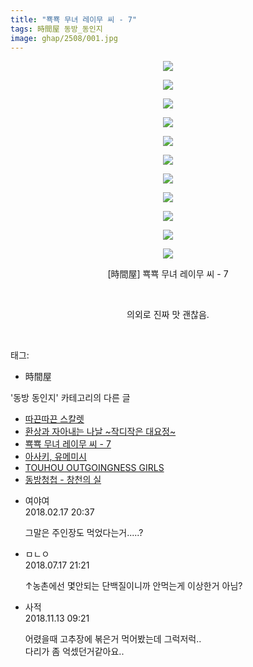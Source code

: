 ```yaml
---
title: "뾱뾱 무녀 레이무 씨 - 7"
tags: 時間屋 동방_동인지
image: ghap/2508/001.jpg
---
```

<div class="article">
<p style="text-align: center; clear: none; float: none;"><img src="{{ site.nasurl }}/ghap/2508/001.jpg"/></p>
<p style="text-align: center; clear: none; float: none;"><img src="{{ site.nasurl }}/ghap/2508/002.jpg"/></p>
<p style="text-align: center; clear: none; float: none;"><img src="{{ site.nasurl }}/ghap/2508/003.jpg"/></p>
<p style="text-align: center; clear: none; float: none;"><img src="{{ site.nasurl }}/ghap/2508/004.jpg"/></p>
<p style="text-align: center; clear: none; float: none;"><img src="{{ site.nasurl }}/ghap/2508/005.jpg"/></p>
<p style="text-align: center; clear: none; float: none;"><img src="{{ site.nasurl }}/ghap/2508/006.jpg"/></p>
<p style="text-align: center; clear: none; float: none;"><img src="{{ site.nasurl }}/ghap/2508/007.jpg"/></p>
<p style="text-align: center; clear: none; float: none;"><img src="{{ site.nasurl }}/ghap/2508/008.jpg"/></p>
<p style="text-align: center; clear: none; float: none;"><img src="{{ site.nasurl }}/ghap/2508/009.jpg"/></p>
<p style="text-align: center; clear: none; float: none;"><img src="{{ site.nasurl }}/ghap/2508/010.jpg"/></p>
<p style="text-align: center; clear: none; float: none;"><img src="{{ site.nasurl }}/ghap/2508/011.jpg"/></p>
<p style="text-align: center; clear: none; float: none;">[時間屋] 뾱뾱 무녀 레이무 씨 - 7</p>
<p style="text-align: center; clear: none; float: none;"><br/></p>
<p style="text-align: center; clear: none; float: none;">의외로 진짜 맛 괜찮음.</p>
<p><br/></p>
</div><div class="tagTrail">
<p>태그: </p>
<ul>
<li>時間屋</li>
</ul>
</div><div class="another">
<p>'동방 동인지' 카테고리의 다른 글</p>
<ul>
<li><a href="/2016-10-09-ghap_2512">따끈따끈 스칼렛</a></li>
<li><a href="/2016-10-09-ghap_2511">환상과 자아내는 나날 ~작디작은 대요정~</a></li>
<li><a href="/2016-10-09-ghap_2508">뾱뾱 무녀 레이무 씨 - 7</a></li>
<li><a href="/2016-10-09-ghap_2507">아사키, 유메미시</a></li>
<li><a href="/2016-10-09-ghap_2506">TOUHOU OUTGOINGNESS GIRLS</a></li>
<li><a href="/2016-10-08-ghap_2505">동방청첩 - 창천의 실</a></li>
</ul>
</div><div class="cb_module cb_fluid">
<div class="cb_wrt cb_profile">
<div class="comment">
<ul>
<li class="cb_thumb_off" id="comment15201065">
<div class="cb_comment_area">
<div class="cb_info_area">
<div class="cb_section">
<span class="cb_nick_name">여야여</span>
</div>
<div class="cb_section">
<span class="cb_date">2018.02.17 20:37 </span>
</div>
</div>
<div class="cb_dsc_comment">
<p class="cb_dsc">
											그말은 주인장도 먹었다는거.....?
										</p>
</div>
</div></li>
<li class="cb_thumb_off" id="comment15288816">
<div class="cb_comment_area">
<div class="cb_info_area">
<div class="cb_section">
<span class="cb_nick_name">ㅁㄴㅇ</span>
</div>
<div class="cb_section">
<span class="cb_date">2018.07.17 21:21 </span>
</div>
</div>
<div class="cb_dsc_comment">
<p class="cb_dsc">
											↑농촌에선 몇안되는 단백질이니까 안먹는게 이상한거 아님?
										</p>
</div>
</div></li>
<li class="cb_thumb_off" id="comment15372443">
<div class="cb_comment_area">
<div class="cb_info_area">
<div class="cb_section">
<span class="cb_nick_name">사적</span>
</div>
<div class="cb_section">
<span class="cb_date">2018.11.13 09:21 </span>
</div>
</div>
<div class="cb_dsc_comment">
<p class="cb_dsc">
											어렸을때 고추장에 볶은거 먹어봤는데 그럭저럭..<br/>
다리가 좀 억셌던거같아요..
										</p>
</div>
</div></li>
</ul>
</div>
</div><!-- commentList close -->
</div>